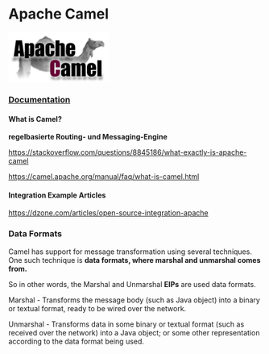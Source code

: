 # Apache Camel
<img src="img_camel_logo.png" alt="drawing" width="200"/>

### [Documentation](https://camel.apache.org/docs/)
#### What is Camel?
**regelbasierte Routing- und Messaging-Engine**

https://stackoverflow.com/questions/8845186/what-exactly-is-apache-camel

https://camel.apache.org/manual/faq/what-is-camel.html

#### Integration Example Articles
https://dzone.com/articles/open-source-integration-apache


### Data Formats
Camel has support for message transformation using several techniques. One such technique is 
**data formats, where marshal and unmarshal comes from.**

So in other words, the Marshal and Unmarshal **EIPs** are used data formats.

Marshal - Transforms the message body (such as Java object) into a binary or textual format, ready to be wired over the network.

Unmarshal - Transforms data in some binary or textual format (such as received over the network) into a Java object; or some other representation according to the data format being used.